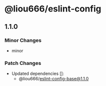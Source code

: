 # @liou666/eslint-config

## 1.1.0

### Minor Changes

- minor

### Patch Changes

- Updated dependencies []:
  - @liou666/eslint-config-base@1.1.0
